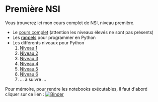 # Première NSI

Vous trouverez ici mon cours complet de NSI, niveau première.

* Le [cours complet](https://github.com/NaturelEtChaud/Math-premiere/blob/main/01%20calcul%20%C3%A0%20la%20main/premi%C3%A8re_Math01_Calculs.pdf) (attention les niveaux élevés ne sont pas présents)
* Les [rappels](https://github.com/NaturelEtChaud/Math-premiere/blob/main/01%20calcul%20%C3%A0%20la%20main/Rappels_Python.ipynb) pour programmer en Python
* Les différents niveaux pour Python
    1) [Niveau 1](https://github.com/NaturelEtChaud/Math-premiere/blob/main/01%20calcul%20%C3%A0%20la%20main/Python_niveau1.ipynb)
    2) [Niveau 2](https://github.com/NaturelEtChaud/Math-premiere/blob/main/01%20calcul%20%C3%A0%20la%20main/Python_niveau2.ipynb)
    3) [Niveau 3](https://github.com/NaturelEtChaud/Math-premiere/blob/main/01%20calcul%20%C3%A0%20la%20main/Python_niveau3.ipynb)
    4) [Niveau 4](https://github.com/NaturelEtChaud/Math-premiere/blob/main/01%20calcul%20%C3%A0%20la%20main/Python_niveau4.ipynb)
    5) [Niveau 5](https://github.com/NaturelEtChaud/Math-premiere/blob/main/01%20calcul%20%C3%A0%20la%20main/Python_niveau6.ipynb)
    6) [Niveau 6](https://github.com/NaturelEtChaud/Math-premiere/blob/main/01%20calcul%20%C3%A0%20la%20main/Python_niveau6.ipynb)
    7) ... à suivre ...

Pour mémoire, pour rendre les notebooks exécutables, il faut d'abord cliquer sur ce lien : [![Binder](https://mybinder.org/badge_logo.svg)](https://mybinder.org/v2/gh/lebonprof/NSI-Premiere/HEAD)

